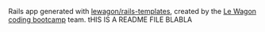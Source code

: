 Rails app generated with [lewagon/rails-templates](https://github.com/lewagon/rails-templates), created by the [Le Wagon coding bootcamp](https://www.lewagon.com) team.
tHIS IS A README FILE BLABLA